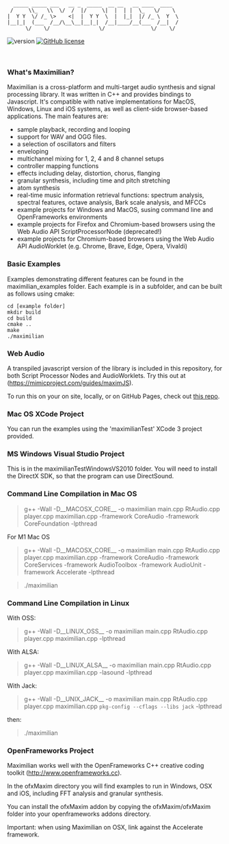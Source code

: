 ```
  _____ _____ ___   __ _  _____  __ __   __ ____  ____
 /     \\_   \\  \/  /  |/     \|  |  | |  \_   \/    \
|  Y Y  \/ /_ \>    <|  |  Y Y  \  |  |_|  |/ /_ \  Y  \
|__|_|  (___  /__/\__\__|__|_|  /__|____/__(___  /__|  /
      \/    \/                \/               \/    \/
```
![version](https://img.shields.io/badge/version-2.4-red)
[![GitHub license](https://img.shields.io/badge/license-MIT-blue.svg)](https://github.com/mimic-sussex/eppEditor/blob/master/LICENSE)

<br />

### What's Maximilian?

Maximilian is a cross-platform and multi-target audio synthesis and signal processing library. It was written in C++ and provides bindings to Javascript. It's compatible with native implementations for MacOS, Windows, Linux and iOS systems, as well as client-side browser-based applications. The main features are:

- sample playback, recording and looping
- support for WAV and OGG files.
- a selection of oscillators and filters
- enveloping
- multichannel mixing for 1, 2, 4 and 8 channel setups
- controller mapping functions
- effects including delay, distortion, chorus, flanging
- granular synthesis, including time and pitch stretching
- atom synthesis
- real-time music information retrieval functions: spectrum analysis, spectral features, octave analysis, Bark scale analysis, and MFCCs
- example projects for Windows and MacOS, susing command line and OpenFrameworks environments
- example projects for Firefox and Chromium-based browsers using the Web Audio API ScriptProcessorNode (deprecated!)
- example projects for Chromium-based browsers using the Web Audio API AudioWorklet (e.g. Chrome, Brave, Edge, Opera, Vivaldi)


### Basic Examples



Examples demonstrating different features can be found in the maximilian_examples folder.  Each example is in a subfolder, and can be built as follows using cmake:

```
cd [example folder]
mkdir build
cd build
cmake ..
make
./maximilian
```

### Web Audio

A transpiled javascript version of the library is included in this repository, for both Script Processor Nodes and AudioWorklets. Try this out at (https://mimicproject.com/guides/maximJS).

To run this on your on site, locally, or on GitHub Pages, check out [this repo](https://github.com/Louismac/maximilian-js-local).


### Mac OS XCode Project

You can run the examples using the 'maximilianTest' XCode 3 project provided.


### MS Windows Visual Studio Project

This is in the maximilianTestWindowsVS2010 folder. You will need to install the DirectX SDK, so that the program can use DirectSound.


### Command Line Compilation in Mac OS

> g++ -Wall -D__MACOSX_CORE__ -o maximilian main.cpp RtAudio.cpp player.cpp maximilian.cpp -framework CoreAudio -framework CoreFoundation -lpthread

For M1 Mac OS
> g++ -Wall -D__MACOSX_CORE__ -o maximilian main.cpp RtAudio.cpp player.cpp maximilian.cpp -framework CoreAudio -framework CoreServices -framework AudioToolbox -framework AudioUnit -framework Accelerate -lpthread

> ./maximilian


### Command Line Compilation in Linux

With OSS:
> g++ -Wall -D__LINUX_OSS__ -o maximilian main.cpp RtAudio.cpp player.cpp maximilian.cpp -lpthread

With ALSA:
> g++ -Wall -D__LINUX_ALSA__ -o maximilian main.cpp RtAudio.cpp player.cpp maximilian.cpp -lasound -lpthread

With Jack:
> g++ -Wall -D__UNIX_JACK__ -o maximilian main.cpp RtAudio.cpp player.cpp maximilian.cpp `pkg-config --cflags --libs jack` -lpthread

then:
> ./maximilian



### OpenFrameworks Project

Maximilian works well with the OpenFrameworks C++ creative coding toolkit (http://www.openframeworks.cc).

In the ofxMaxim directory you will find examples to run in Windows, OSX and iOS, including FFT analysis and granular synthesis.

You can install the ofxMaxim addon by copying the ofxMaxim/ofxMaxim folder into your openframeworks addons directory.

Important: when using Maximilian on OSX, link against the Accelerate framework.


